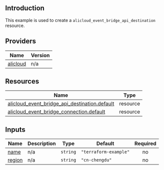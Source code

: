 <!-- BEGIN_TF_DOCS -->
## Introduction

This example is used to create a `alicloud_event_bridge_api_destination` resource.

## Providers

| Name | Version |
|------|---------|
| <a name="provider_alicloud"></a> [alicloud](#provider\_alicloud) | n/a |

## Resources

| Name | Type |
|------|------|
| [alicloud_event_bridge_api_destination.default](https://registry.terraform.io/providers/aliyun/alicloud/latest/docs/resources/event_bridge_api_destination) | resource |
| [alicloud_event_bridge_connection.default](https://registry.terraform.io/providers/aliyun/alicloud/latest/docs/resources/event_bridge_connection) | resource |

## Inputs

| Name | Description | Type | Default | Required |
|------|-------------|------|---------|:--------:|
| <a name="input_name"></a> [name](#input\_name) | n/a | `string` | `"terraform-example"` | no |
| <a name="input_region"></a> [region](#input\_region) | n/a | `string` | `"cn-chengdu"` | no |
<!-- END_TF_DOCS -->    